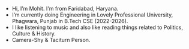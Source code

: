- Hi, I’m Mohit. I'm from Faridabad, Haryana.
- I’m currently doing Engineering in Lovely Professional  University, Phagwara, Punjab in B.Tech CSE (2022-2026).
- I like listening to music and also like reading things related to Politics, Culture & History.
- Camera-Shy & Taciturn Person.


<!---
Mohit26Bali/Mohit26Bali is a ✨ special ✨ repository because its `README.md` (this file) appears on your GitHub profile.
You can click the Preview link to take a look at your changes.
--->

